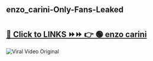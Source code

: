 
 ## enzo_carini-Only-Fans-Leaked

# <h2><a href="https://clipsfans.com/enzo_carini&ref=git">🔗 Click to LINKS ⏩⏩ 👉 🟢 enzo carini </a></h2>

<a href="https://clipsfans.com/enzo_carini&ref=git" rel="nofollow" data-target="animated-image.originalLink"><img src="https://i.ibb.co.com/xMMVF88/686577567.gif" alt="Viral Video Original" style="max-width: 100%; display: inline-block;" data-target="animated-image.originalImage"></a>

